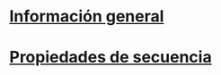 # [Información general](sequence-numbers.md)  
# [Propiedades de secuencia](sequence-properties-general-page.md)  
